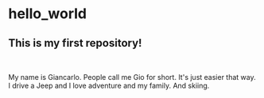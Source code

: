# hello_world
<h2>This is my first repository!</h2><br>
<p>My name is Giancarlo. People call me Gio for short. It's just easier that way. I drive a Jeep and I love adventure and my family. And skiing.</p>

